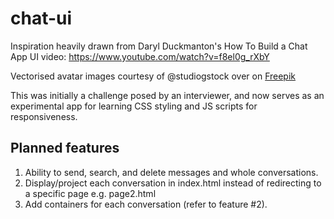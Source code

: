 # chat-ui
Inspiration heavily drawn from Daryl Duckmanton's How To Build a Chat App UI video: https://www.youtube.com/watch?v=f8el0g_rXbY

Vectorised avatar images courtesy of @studiogstock over on [Freepik](https://www.freepik.com/studiogstock)

This was initially a challenge posed by an interviewer, and now serves as an experimental app for learning CSS styling and JS scripts for responsiveness.

## Planned features

1. Ability to send, search, and delete messages and whole conversations.
2. Display/project each conversation in index.html instead of redirecting to a specific page e.g. page2.html
3. Add containers for each conversation (refer to feature #2). 

## 